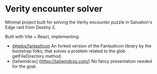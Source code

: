 # Verity encounter solver

Minimal project built for solving the Verity encounter puzzle in Salvation's Edge raid from Destiny 2.

Built with Vite + React, implementing:

- [@twbs/fantasticon](https://github.com/twbs/fantasticon) An forked version of the Fantasticon library by the bootstrap folks, that solves a problem related to the glob getFileDirectory method.
- [tailwindcss] (https://tailwindcss.com/) No fancy presentation needed for the goat.
